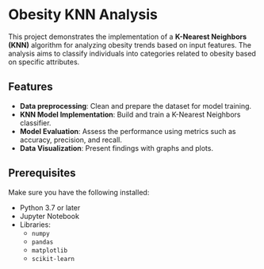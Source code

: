 # Obesity KNN Analysis

This project demonstrates the implementation of a **K-Nearest Neighbors (KNN)** algorithm for analyzing obesity trends based on input features. The analysis aims to classify individuals into categories related to obesity based on specific attributes.

## Features
- **Data preprocessing**: Clean and prepare the dataset for model training.
- **KNN Model Implementation**: Build and train a K-Nearest Neighbors classifier.
- **Model Evaluation**: Assess the performance using metrics such as accuracy, precision, and recall.
- **Data Visualization**: Present findings with graphs and plots.

## Prerequisites
Make sure you have the following installed:
- Python 3.7 or later
- Jupyter Notebook
- Libraries:
  - `numpy`
  - `pandas`
  - `matplotlib`
  - `scikit-learn`
